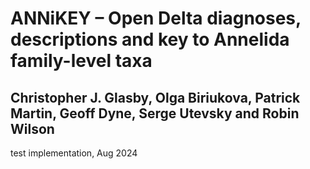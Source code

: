 # ANNiKEY  – Open Delta diagnoses, descriptions and key to Annelida family-level taxa

## Christopher J. Glasby, Olga Biriukova, Patrick Martin, Geoff Dyne, Serge Utevsky and Robin Wilson

test implementation, Aug 2024
